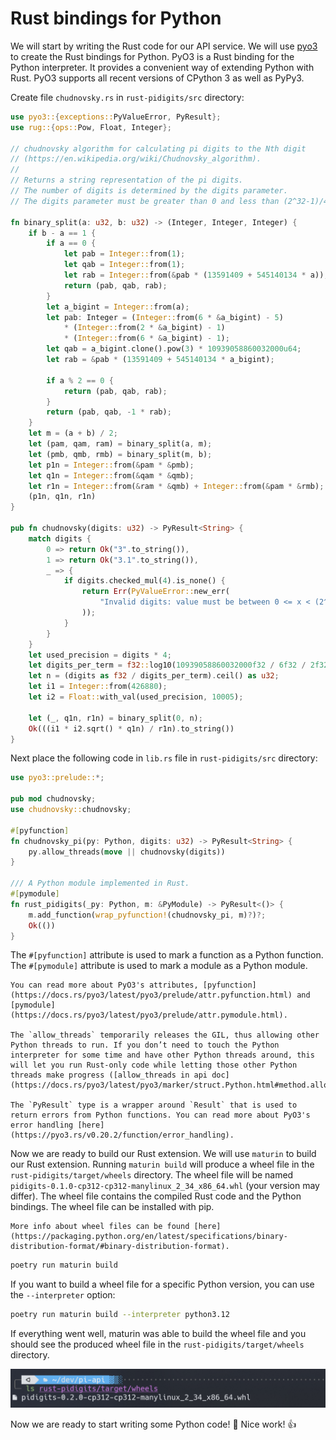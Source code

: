# Rust bindings for Python

We will start by writing the Rust code for our API service. We will use [pyo3](https://pyo3.rs) to create the Rust bindings for Python. PyO3 is a Rust binding for the Python interpreter. It provides a convenient way of extending Python with Rust. PyO3 supports all recent versions of CPython 3 as well as PyPy3.

Create file `chudnovsky.rs` in `rust-pidigits/src` directory:

```rust
use pyo3::{exceptions::PyValueError, PyResult};
use rug::{ops::Pow, Float, Integer};

// chudnovsky algorithm for calculating pi digits to the Nth digit 
// (https://en.wikipedia.org/wiki/Chudnovsky_algorithm). 
//
// Returns a string representation of the pi digits. 
// The number of digits is determined by the digits parameter. 
// The digits parameter must be greater than 0 and less than (2^32-1)/4.

fn binary_split(a: u32, b: u32) -> (Integer, Integer, Integer) {
    if b - a == 1 {
        if a == 0 {
            let pab = Integer::from(1);
            let qab = Integer::from(1);
            let rab = Integer::from(&pab * (13591409 + 545140134 * a));
            return (pab, qab, rab);
        }
        let a_bigint = Integer::from(a);
        let pab: Integer = (Integer::from(6 * &a_bigint) - 5)
            * (Integer::from(2 * &a_bigint) - 1)
            * (Integer::from(6 * &a_bigint) - 1);
        let qab = a_bigint.clone().pow(3) * 10939058860032000u64;
        let rab = &pab * (13591409 + 545140134 * a_bigint);

        if a % 2 == 0 {
            return (pab, qab, rab);
        }
        return (pab, qab, -1 * rab);
    }
    let m = (a + b) / 2;
    let (pam, qam, ram) = binary_split(a, m);
    let (pmb, qmb, rmb) = binary_split(m, b);
    let p1n = Integer::from(&pam * &pmb);
    let q1n = Integer::from(&qam * &qmb);
    let r1n = Integer::from(&ram * &qmb) + Integer::from(&pam * &rmb);
    (p1n, q1n, r1n)
}

pub fn chudnovsky(digits: u32) -> PyResult<String> {
    match digits {
        0 => return Ok("3".to_string()),
        1 => return Ok("3.1".to_string()),
        _ => {
            if digits.checked_mul(4).is_none() {
                return Err(PyValueError::new_err(
                    "Invalid digits: value must be between 0 <= x < (2^32-1)/4",
                ));
            }
        }
    }
    let used_precision = digits * 4;
    let digits_per_term = f32::log10(10939058860032000f32 / 6f32 / 2f32 / 6f32);
    let n = (digits as f32 / digits_per_term).ceil() as u32;
    let i1 = Integer::from(426880);
    let i2 = Float::with_val(used_precision, 10005);

    let (_, q1n, r1n) = binary_split(0, n);
    Ok(((i1 * i2.sqrt() * q1n) / r1n).to_string())
}
```

Next place the following code in `lib.rs` file in `rust-pidigits/src` directory:

```rust
use pyo3::prelude::*;

pub mod chudnovsky;
use chudnovsky::chudnovsky;

#[pyfunction]
fn chudnovsky_pi(py: Python, digits: u32) -> PyResult<String> {
    py.allow_threads(move || chudnovsky(digits))
}

/// A Python module implemented in Rust.
#[pymodule]
fn rust_pidigits(_py: Python, m: &PyModule) -> PyResult<()> {
    m.add_function(wrap_pyfunction!(chudnovsky_pi, m)?)?;
    Ok(())
}
```

The `#[pyfunction]` attribute is used to mark a function as a Python function. The `#[pymodule]` attribute is used to mark a module as a Python module.

```admonish info title="_PyO3 Attributes_"
You can read more about PyO3's attributes, [pyfunction](https://docs.rs/pyo3/latest/pyo3/prelude/attr.pyfunction.html) and [pymodule](https://docs.rs/pyo3/latest/pyo3/prelude/attr.pymodule.html).

The `allow_threads` temporarily releases the GIL, thus allowing other Python threads to run. If you don’t need to touch the Python interpreter for some time and have other Python threads around, this will let you run Rust-only code while letting those other Python threads make progress ([allow_threads in api doc](https://docs.rs/pyo3/latest/pyo3/marker/struct.Python.html#method.allow_threads)).

The `PyResult` type is a wrapper around `Result` that is used to return errors from Python functions. You can read more about PyO3's error handling [here](https://pyo3.rs/v0.20.2/function/error_handling).
```

Now we are ready to build our Rust extension. We will use `maturin` to build our Rust extension. Running `maturin build` will produce a wheel file in the `rust-pidigits/target/wheels` directory. The wheel file will be named `pidigits-0.1.0-cp312-cp312-manylinux_2_34_x86_64.whl` (your version may differ). The wheel file contains the compiled Rust code and the Python bindings. The wheel file can be installed with pip. 

```admonish info title="Wheel Files"
More info about wheel files can be found [here](https://packaging.python.org/en/latest/specifications/binary-distribution-format/#binary-distribution-format).
```

```bash
poetry run maturin build
```

If you want to build a wheel file for a specific Python version, you can use the `--interpreter` option:

```bash
poetry run maturin build --interpreter python3.12
```

If everything went well, maturin was able to build the wheel file and you should see the produced wheel file in the `rust-pidigits/target/wheels` directory.

![image](../images/wheel.png)

Now we are ready to start writing some Python code! 🎉 Nice work! 👍
